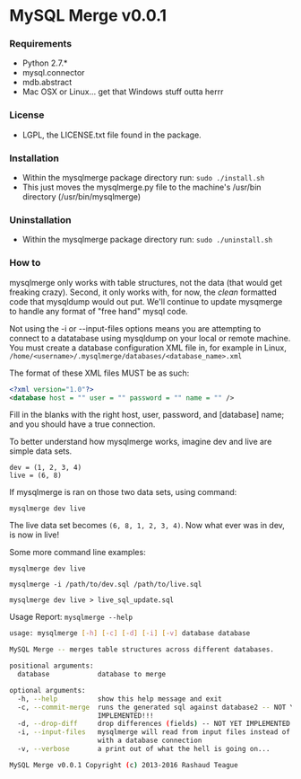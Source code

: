 # MySQL Merge v0.0.1


### Requirements

* Python 2.7.*
* mysql.connector
* mdb.abstract
* Mac OSX or Linux... get that Windows stuff outta herrr

### License

* LGPL, the LICENSE.txt file found in the package.

### Installation

* Within the mysqlmerge package directory run: `sudo ./install.sh`
* This just moves the mysqlmerge.py file to the machine's /usr/bin directory (/usr/bin/mysqlmerge)

### Uninstallation

* Within the mysqlmerge package directory run: `sudo ./uninstall.sh`

### How to

mysqlmerge only works with table structures, not the data (that would get freaking crazy).  Second, it only works with, for now,
the *clean* formatted code that mysqldump would out put.  We'll continue to update mysqmerge to handle any format
of "free hand" mysql code.

Not using the -i or --input-files options means you are attempting to connect to a datatabase
using mysqldump on your local or remote machine.  You must create a database configuration XML file
in, for example in Linux, `/home/<username>/.mysqlmerge/databases/<database_name>.xml`

The format of these XML files MUST be as such:

```xml
<?xml version="1.0"?>
<database host = "" user = "" password = "" name = "" />
```

Fill in the blanks with the right host, user, password, and [database] name; and you should have a
true connection.

To better understand how mysqlmerge works, imagine dev and live are simple data sets.

```
dev = (1, 2, 3, 4)
live = (6, 8)
```

If mysqlmerge is ran on those two data sets, using command:

`mysqlmerge dev live`

The live data set becomes `(6, 8, 1, 2, 3, 4)`. Now what ever was in dev, is now in live!

Some more command line examples:

`mysqlmerge dev live`

`mysqlmerge -i /path/to/dev.sql /path/to/live.sql`

`mysqlmerge dev live > live_sql_update.sql`

Usage Report: `mysqlmerge --help`

```bash
usage: mysqlmerge [-h] [-c] [-d] [-i] [-v] database database

MySQL Merge -- merges table structures across different databases.

positional arguments:
  database            database to merge

optional arguments:
  -h, --help          show this help message and exit
  -c, --commit-merge  runs the generated sql against database2 -- NOT YET
                      IMPLEMENTED!!!
  -d, --drop-diff     drop differences (fields) -- NOT YET IMPLEMENTED!!!
  -i, --input-files   mysqlmerge will read from input files instead of reading
                      with a database connection
  -v, --verbose       a print out of what the hell is going on...

MySQL Merge v0.0.1 Copyright (c) 2013-2016 Rashaud Teague
```

